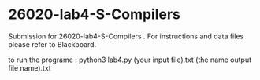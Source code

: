 # 26020-lab4-S-Compilers

Submission for 26020-lab4-S-Compilers . For instructions and data files please refer to Blackboard.

to run the programe :
python3 lab4.py (your input file).txt (the name output file name).txt